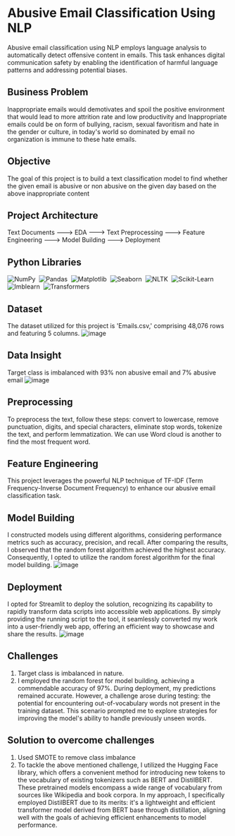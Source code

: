 
# Abusive Email Classification Using NLP

Abusive email classification using NLP employs language analysis to automatically detect offensive content in emails. This task enhances digital communication safety by enabling the identification of harmful language patterns and addressing potential biases.

## Business Problem 

Inappropriate emails would demotivates and spoil the positive environment that would lead to more attrition rate and low productivity and Inappropriate emails could be on form of bullying, racism, sexual favoritism and hate in the gender or culture, in today's world so dominated by email no organization is immune to these hate emails.

## Objective

The goal of this project is to build a text classification model to find whether the given email is abusive or non abusive on the given day based on the above inappropriate content 

## Project Architecture

Text Documents ---> EDA ---> Text Preprocessing ---> Feature Engineering ---> Model Building ---> Deployment

## Python Libraries 

![NumPy](https://img.shields.io/badge/-NumPy-05122A?style=flat&logo=NumPy)&nbsp;
![Pandas](https://img.shields.io/badge/-Pandas-05122A?style=flat&logo=Pandas)&nbsp;
![Matplotlib](https://img.shields.io/badge/-Matplotlib-05122A?style=flat&logo=Matplotlib)&nbsp;
![Seaborn](https://img.shields.io/badge/-Seaborn-05122A?style=flat&logo=Seaborn)&nbsp;
![NLTK](https://img.shields.io/badge/-NLTK-05122A?style=flat&logo=NLTK)&nbsp;
![Scikit-Learn](https://img.shields.io/badge/-ScikitLearn-05122A?style=flat&logo=scikit-learn)\
![Imblearn](https://img.shields.io/badge/-Imblearn-05122A?style=flat&logo=Imblearn)&nbsp;
![Transformers](https://img.shields.io/badge/-Transformers-05122A?style=flat&logo=Transformers)&nbsp;

## Dataset

The dataset utilized for this project is 'Emails.csv,' comprising 48,076 rows and featuring 5 columns.
![image](https://github.com/nithu24/Abusive-Email-Classification/assets/92521223/ae6dff77-f127-4ec3-b353-8a2954cfd0c8)

## Data Insight

Target class is imbalanced with 93% non abusive email and 7% abusive email 
![image](https://github.com/nithu24/Abusive-Email-Classification/assets/92521223/e222a2bc-cdc6-4def-99b3-f60ee18ffffe)


## Preprocessing

To preprocess the text, follow these steps: 
convert to lowercase, remove punctuation, digits, and special characters, eliminate stop words, tokenize the text, and perform lemmatization.
We can use Word cloud is another to find the most frequent word.

## Feature Engineering

This project leverages the powerful NLP technique of TF-IDF (Term Frequency-Inverse Document Frequency) to enhance our abusive email classification task.

## Model Building 

I constructed models using different algorithms, considering performance metrics such as accuracy, precision, and recall. After comparing the results, I observed that the random forest algorithm achieved the highest accuracy. Consequently, I opted to utilize the random forest algorithm for the final model building.
![image](https://github.com/nithu24/Abusive-Email-Classification/assets/92521223/43b605ec-d83c-4d08-8cd0-7a7df0337a1c)

## Deployment

I opted for Streamlit to deploy the solution, recognizing its capability to rapidly transform data scripts into accessible web applications. By simply providing the running script to the tool, it seamlessly converted my work into a user-friendly web app, offering an efficient way to showcase and share the results.
![image](https://github.com/nithu24/Abusive-Email-Classification/assets/92521223/31f690fb-cd49-444c-afcc-8d3608324bf5)

## Challenges 

1) Target class is imbalanced in nature. 
2) I employed the random forest for model building, achieving a commendable accuracy of 97%. During deployment, my predictions remained accurate. However, a challenge arose during testing: the potential for encountering out-of-vocabulary words not present in the training dataset. This scenario prompted me to explore strategies for improving the model's ability to handle previously unseen words.

## Solution to overcome challenges

1) Used SMOTE to remove class imbalance 
2) To tackle the above mentioned challenge, I utilized the Hugging Face library, which offers a convenient method for introducing new tokens to the vocabulary of existing tokenizers such as BERT and DistilBERT. These pretrained models encompass a wide range of vocabulary from sources like Wikipedia and book corpora. In my approach, I specifically employed DistilBERT due to its merits: it's a lightweight and efficient transformer model derived from BERT base through distillation, aligning well with the goals of achieving efficient enhancements to model performance.






